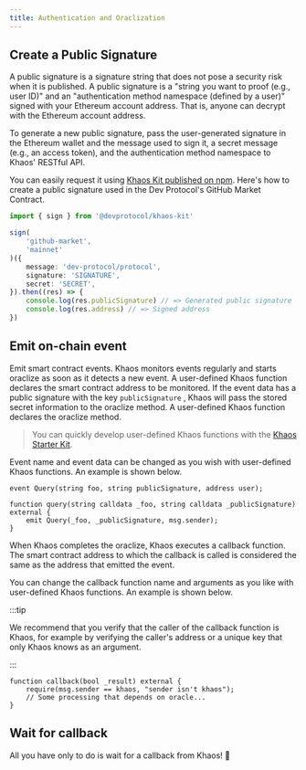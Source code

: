 ```yaml
---
title: Authentication and Oraclization
---
```


## Create a Public Signature

A public signature is a signature string that does not pose a security risk when it is published. A public signature is a "string you want to proof (e.g., user ID)" and an "authentication method namespace (defined by a user)" signed with your Ethereum account address. That is, anyone can decrypt with the Ethereum account address.

To generate a new public signature, pass the user-generated signature in the Ethereum wallet and the message used to sign it, a secret message (e.g., an access token), and the authentication method namespace to Khaos' RESTful API.

You can easily request it using [Khaos Kit published on npm](https://www.npmjs.com/package/@devprotocol/khaos-kit). Here's how to create a public signature used in the Dev Protocol's GitHub Market Contract.

```ts
import { sign } from '@devprotocol/khaos-kit'

sign(
	'github-market',
	'mainnet'
)({
	message: 'dev-protocol/protocol',
	signature: 'SIGNATURE',
	secret: 'SECRET',
}).then((res) => {
	console.log(res.publicSignature) // => Generated public signature
	console.log(res.address) // => Signed address
})
```

## Emit on-chain event

Emit smart contract events. Khaos monitors events regularly and starts oraclize as soon as it detects a new event. A user-defined Khaos function declares the smart contract address to be monitored. If the event data has a public signature with the key `publicSignature` , Khaos will pass the stored secret information to the oraclize method. A user-defined Khaos function declares the oraclize method.

> You can quickly develop user-defined Khaos functions with the [Khaos Starter Kit](https://github.com/dev-protocol/khaos-starter-kit).

Event name and event data can be changed as you wish with user-defined Khaos functions. An example is shown below.

```solidity
event Query(string foo, string publicSignature, address user);

function query(string calldata _foo, string calldata _publicSignature) external {
	emit Query(_foo, _publicSignature, msg.sender);
}
```

When Khaos completes the oraclize, Khaos executes a callback function. The smart contract address to which the callback is called is considered the same as the address that emitted the event.

You can change the callback function name and arguments as you like with user-defined Khaos functions. An example is shown below.

:::tip

We recommend that you verify that the caller of the callback function is Khaos, for example by verifying the caller's address or a unique key that only Khaos knows as an argument.

:::

```solidity
function callback(bool _result) external {
	require(msg.sender == khaos, "sender isn't khaos");
	// Some processing that depends on oracle...
}
```

## Wait for callback

All you have only to do is wait for a callback from Khaos! 🎉
